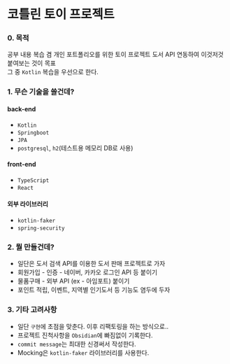 # 코틀린 토이 프로젝트

### 0. 목적
공부 내용 복습 겸 개인 포트폴리오를 위한 토이 프로젝트
도서 API 연동하여 이것저것 붙여보는 것이 목표
<br/>
그 중 `Kotlin` 복습을 우선으로 한다.   

### 1. 무슨 기술을 쓸건데?
#### back-end
* `Kotlin`
* `Springboot`
* `JPA`
* `postgresql`, `h2`(테스트용 메모리 DB로 사용)
#### front-end
* `TypeScript`
* `React`
####  외부 라이브러리
* `kotlin-faker`
* `spring-security`

### 2. 뭘 만들건데?

* 일단은 도서 검색 API를 이용한 도서 판매 프로젝트로 가자
* 회원가입 - 인증 - 네이버, 카카오 로그인 API 등 붙이기
* 물품구매 - 외부 API (ex - 아임포트) 붙이기
* 포인트 적립, 이벤트, 지역별 인기도서 등 기능도 염두에 두자 

### 3. 기타 고려사항
* 일단 `구현`에 초점을 맞춘다. 이후 리팩토링을 하는 방식으로..
* 프로젝트 진척사항을 `Obsidian`에 빠짐없이 기록한다.
* `commit message`는 최대한 신경써서 작성한다.
* Mocking은 `kotlin-faker` 라이브러리를 사용한다.
